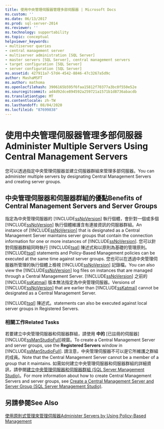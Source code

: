 ```yaml
---
title: 使用中央管理伺服器管理多部伺服器 | Microsoft Docs
ms.custom: ''
ms.date: 06/13/2017
ms.prod: sql-server-2014
ms.reviewer: ''
ms.technology: supportability
ms.topic: conceptual
helpviewer_keywords:
- multiserver queries
- central management server
- multiserver administration [SQL Server]
- master servers [SQL Server], central management servers
- target configuration [SQL Server]
- server configuration [SQL Server]
ms.assetid: 427911a7-57d4-4542-8846-47c3267a5d9c
author: MashaMSFT
ms.author: mathoma
ms.openlocfilehash: 3906165b595f6faa15812f70377a3bc0f550e52e
ms.sourcegitcommit: ad4d92dce894592a259721a1571b1d8736abacdb
ms.translationtype: MT
ms.contentlocale: zh-TW
ms.lasthandoff: 08/04/2020
ms.locfileid: "87699838"
---
```

# <a name="administer-multiple-servers-using-central-management-servers"></a><span data-ttu-id="c7f8c-102">使用中央管理伺服器管理多部伺服器</span><span class="sxs-lookup"><span data-stu-id="c7f8c-102">Administer Multiple Servers Using Central Management Servers</span></span>
  <span data-ttu-id="c7f8c-103">您可以透過指定中央管理伺服器並建立伺服器群組來管理多部伺服器。</span><span class="sxs-lookup"><span data-stu-id="c7f8c-103">You can administer multiple servers by designating Central Management Servers and creating server groups.</span></span>  
  
## <a name="benefits-of-central-management-servers-and-server-groups"></a><span data-ttu-id="c7f8c-104">中央管理伺服器和伺服器群組的優點</span><span class="sxs-lookup"><span data-stu-id="c7f8c-104">Benefits of Central Management Servers and Server Groups</span></span>  
 <span data-ttu-id="c7f8c-105">指定為中央管理伺服器的 [!INCLUDE[ssNoVersion](../includes/ssnoversion-md.md)] 執行個體，會針對一個或多個 [!INCLUDE[ssNoVersion](../includes/ssnoversion-md.md)] 執行個體維護含有連接資訊的伺服器群組。</span><span class="sxs-lookup"><span data-stu-id="c7f8c-105">An instance of [!INCLUDE[ssNoVersion](../includes/ssnoversion-md.md)] that is designated as a Central Management Server maintains server groups that contain the connection information for one or more instances of [!INCLUDE[ssNoVersion](../includes/ssnoversion-md.md)].</span></span> <span data-ttu-id="c7f8c-106">您可以針對伺服器群組同時執行 [!INCLUDE[tsql](../includes/tsql-md.md)] 陳述式和以原則為基礎的管理原則。</span><span class="sxs-lookup"><span data-stu-id="c7f8c-106">[!INCLUDE[tsql](../includes/tsql-md.md)] statements and Policy-Based Management policies can be executed at the same time against server groups.</span></span> <span data-ttu-id="c7f8c-107">您也可以在透過中央管理伺服器所管理的執行個體上檢視 [!INCLUDE[ssNoVersion](../includes/ssnoversion-md.md)] 記錄檔。</span><span class="sxs-lookup"><span data-stu-id="c7f8c-107">You can also view the [!INCLUDE[ssNoVersion](../includes/ssnoversion-md.md)] log files on instances that are managed through a Central Management Server.</span></span> <span data-ttu-id="c7f8c-108">[!INCLUDE[ssNoVersion](../includes/ssnoversion-md.md)] 之前的 [!INCLUDE[ssKatmai](../includes/sskatmai-md.md)] 版本無法指定為中央管理伺服器。</span><span class="sxs-lookup"><span data-stu-id="c7f8c-108">Versions of [!INCLUDE[ssNoVersion](../includes/ssnoversion-md.md)] that are earlier than [!INCLUDE[ssKatmai](../includes/sskatmai-md.md)] cannot be designated as a Central Management Server.</span></span>  
  
 [!INCLUDE[tsql](../includes/tsql-md.md)] <span data-ttu-id="c7f8c-109">陳述式。</span><span class="sxs-lookup"><span data-stu-id="c7f8c-109">statements can also be executed against local server groups in Registered Servers.</span></span>  
  
### <a name="related-tasks"></a><span data-ttu-id="c7f8c-110">相關工作</span><span class="sxs-lookup"><span data-stu-id="c7f8c-110">Related Tasks</span></span>  
 <span data-ttu-id="c7f8c-111">若要建立中央管理伺服器和伺服器群組，請使用 **中的** [已註冊的伺服器] [!INCLUDE[ssManStudioFull](../includes/ssmanstudiofull-md.md)]視窗。</span><span class="sxs-lookup"><span data-stu-id="c7f8c-111">To create a Central Management Server and server groups, use the **Registered Servers** window in [!INCLUDE[ssManStudioFull](../includes/ssmanstudiofull-md.md)].</span></span> <span data-ttu-id="c7f8c-112">請注意，中央管理伺服器不可以是它所維護之群組的成員。</span><span class="sxs-lookup"><span data-stu-id="c7f8c-112">Note that the Central Management Server cannot be a member of a group that it maintains.</span></span> <span data-ttu-id="c7f8c-113">如需如何建立中央管理伺服器和伺服器群組的詳細資訊，請參閱[建立中央管理伺服器和伺服器群組 &#40;SQL Server Management Studio&#41;](../ssms/register-servers/create-a-central-management-server-and-server-group.md)。</span><span class="sxs-lookup"><span data-stu-id="c7f8c-113">For more information about how to create Central Management Servers and server groups, see [Create a Central Management Server and Server Group &#40;SQL Server Management Studio&#41;](../ssms/register-servers/create-a-central-management-server-and-server-group.md).</span></span>  
  
## <a name="see-also"></a><span data-ttu-id="c7f8c-114">另請參閱</span><span class="sxs-lookup"><span data-stu-id="c7f8c-114">See Also</span></span>  
 [<span data-ttu-id="c7f8c-115">使用原則式管理來管理伺服器</span><span class="sxs-lookup"><span data-stu-id="c7f8c-115">Administer Servers by Using Policy-Based Management</span></span>](policy-based-management/administer-servers-by-using-policy-based-management.md)  
  
  
